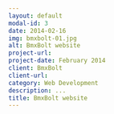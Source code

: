 ```yaml
---
layout: default
modal-id: 3
date: 2014-02-16
img: bmxbolt-01.jpg
alt: BmxBolt website
project-url: 
project-date: February 2014
client: BmxBolt
client-url: 
category: Web Development
description: ...
title: BmxBolt website
---
```

